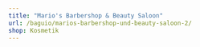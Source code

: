 ```yaml
---
title: "Mario's Barbershop & Beauty Saloon"
url: /baguio/marios-barbershop-und-beauty-saloon-2/
shop: Kosmetik
---
```

